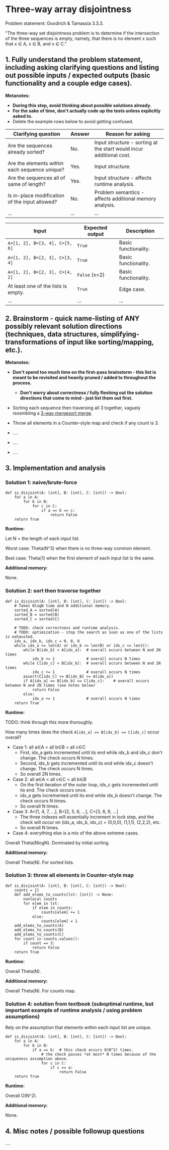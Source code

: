 # Three-way array disjointness

Problem statement: Goodrich & Tamassia 3.3.3.

"The three-way set disjointness problem is to determine if the intersection of the three sequences is empty, namely, that there is no element x such that x ∈ A, x ∈ B, and x ∈ C."


## 1. Fully understand the problem statement, including asking clarifying questions and listing out possible inputs / expected outputs (basic functionality and a couple edge cases).

**Metanotes:**
- **During this step, avoid thinking about possible solutions already.**
- **For the sake of time, don't actually code up the tests unless explicitly asked to.**
- Delete the example rows below to avoid getting confused.

| Clarifying question | Answer | Reason for asking |
| --- | --- | --- |
| Are the sequences already sorted? | No. | Input structure - sorting at the start would incur additional cost. |
| Are the elements *within* each sequence unique? | Yes. | Input structure. |
| Are the sequences all of same of length? | Yes. | Input structure - affects runtime analysis. |
| Is in-place modification of the input allowed? | No. | Problem semantics - affects additional memory analysis. |
| ... | ... | ... |

| Input | Expected output | Description |
| --- | --- | --- |
| `A=[1, 2], B=[3, 4], C=[5, 6]` | `True` | Basic functionality. |
| `A=[1, 2], B=[2, 3], C=[3, 4]` | `True` | Basic functionality. |
| `A=[1, 2], B=[2, 3], C=[4, 2]` | `False` (x=2) | Basic functionality. |
| At least one of the lists is empty. | `True` | Edge case. |
| ... | ... | ... |


## 2. Brainstorm - quick name-listing of ANY possibly relevant solution directions (techniques, data structures, simplifying-transformations of input like sorting/mapping, etc.).

**Metanotes:**
- **Don't spend too much time on the first-pass brainstorm - this list is meant to be revisited and heavily pruned / added to throughout the process.**
    - **Don't worry about correctness / fully fleshing out the solution directions that come to mind - just list them out first.**

- Sorting each sequence then traversing all 3 together, vaguely resembling a [3-way mergesort merge](https://leetcode.com/discuss/interview-question/568482/facebook-phone-merge-3-sorted-arrays).
- Throw all elements in a Counter-style map and check if any count is 3.
- ....
- ....
- ....


## 3. Implementation and analysis

### Solution 1: naive/brute-force

```
def is_disjoint(A: [int], B: [int], C: [int]) -> Bool:
    for a in A:
        for b in B:
            for c in C:
                if a == b == c:
                    return False
    return True
```

**Runtime:**

Let N = the length of each input list.

Worst case: Theta(N^3) when there is no three-way common element.

Best case: Theta(1) when the first element of each input list is the same.

**Additional memory:**

None.


### Solution 2: sort then traverse together

```
def is_disjoint(A: [int], B: [int], C: [int]) -> Bool:
    # Takes NlogN time and N additional memory.
    sorted_A = sorted(A)
    sorted_B = sorted(B)
    sorted_C = sorted(C)

    # TODO: check correctness and runtime analysis.
    # TODO: optimization - stop the search as soon as one of the lists is exhausted.
    idx_a, idx_b, idx_c = 0, 0, 0
    while idx_a <= len(A) or idx_b <= len(B) or idx_c <= len(C):
        while B[idx_b] < A[idx_a]:  # overall occurs between N and 2N times
            idx_b += 1              # overall occurs N times
        while C[idx_c] < B[idx_b]:  # overall occurs between N and 2N times
            idx_c += 1              # overall occurs N times
        assert(C[idx_C] >= B[idx_B] >= A[idx_a])
        if A[idx_a] == B[idx_b] == C[idx_c]:    # overall occurs between N and 2N times (see notes below)
            return False
        else:
            idx_a += 1              # overall occurs N times
    return True
```

**Runtime:**

TODO: think through this more thoroughly.

How many times does the check `A[idx_a] == B[idx_b] == C[idx_c]` occur overall?
- Case 1: all a∈A < all b∈B < all c∈C
    - First, idx_a gets incremented until its end while idx_b and idx_c don't change. The check occurs N times.
    - Second, idx_b gets incremented until its end while idx_c doesn't change. The check occurs N times.
    - So overall 2N times.
- Case 2: all a∈A < all c∈C < all b∈B
    - On the first iteration of the outer loop, idx_c gets incremented until its end. The check occurs once.
    - idx_a gets incremented until its end while idx_b doesn't change. The check occurs N times.
    - So overall N times.
- Case 3: A=[1, 4, 7, ...], B=[2, 5, 8, ...], C=[3, 6, 9, ...]
    - The three indexes will essentially increment in lock step, and the check will occur on (idx_a, idx_b, idx_c) = (0,0,0), (1,1,1), (2,2,2), etc.
    - So overall N times.
- Case 4: everything else is a mix of the above extreme cases.

Overall Theta(NlogN). Dominated by initial sorting.

**Additional memory:**

Overall Theta(N). For sorted lists.


### Solution 3: throw all elements in Counter-style map

```
def is_disjoint(A: [int], B: [int], C: [int]) -> Bool:
    counts = {}
    def add_elems_to_counts(lst: [int]) -> None:
        nonlocal counts
        for elem in lst:
            if elem in counts:
                counts[elem] += 1
            else:
                counts[elem] = 1
    add_elems_to_counts(A)
    add_elems_to_counts(B)
    add_elems_to_counts(C)
    for count in counts.values():
        if count == 3:
            return False
    return True
```

**Runtime:**

Overall Theta(N).

**Additional memory:**

Overall Theta(N). For counts map.


### Solution 4: solution from textbook (suboptimal runtime, but important example of runtime analysis / using problem assumptions)

Rely on the assumption that elements *within* each input list are unique.

```
def is_disjoint(A: [int], B: [int], C: [int]) -> Bool:
    for a in A:
        for b in B:
            if a == b:  # this check occurs O(N^2) times.
                # the check passes *at most* N times because of the uniqueness assumption above.
                for c in C:
                    if c == a:
                        return False
    return True
```

**Runtime:**

Overall O(N^2).

**Additional memory:**

None.


## 4. Misc notes / possible followup questions

....
